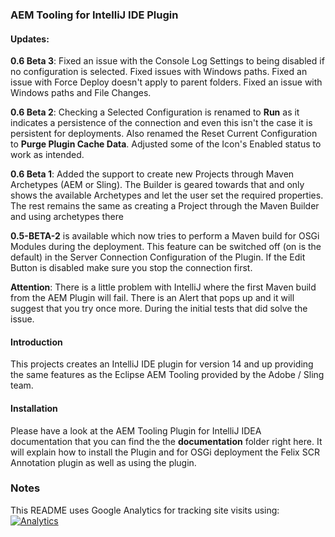 ### AEM Tooling for IntelliJ IDE Plugin

#### Updates:

**0.6 Beta 3**: Fixed an issue with the Console Log Settings to being disabled if no configuration is selected.
Fixed issues with Windows paths. Fixed an issue with Force Deploy doesn't apply to parent folders.
Fixed an issue with Windows paths and File Changes.

**0.6 Beta 2**: Checking a Selected Configuration is renamed to **Run** as it indicates a persistence of the connection
and even this isn't the case it is persistent for deployments.
Also renamed the Reset Current Configuration to **Purge Plugin Cache Data**.
Adjusted some of the Icon's Enabled status to work as intended.

**0.6 Beta 1**: Added the support to create new Projects through Maven Archetypes (AEM or Sling). The Builder
is geared towards that and only shows the available Archetypes and let the user set the
required properties. The rest remains the same as creating a Project through the Maven Builder
and using archetypes there

**0.5-BETA-2** is available which now tries to perform a Maven build for OSGi Modules during the deployment. This feature
can be switched off (on is the default) in the Server Connection Configuration of the Plugin. If the Edit Button is
disabled make sure you stop the connection first.

**Attention**: There is a little problem with IntelliJ where the first Maven build from the AEM Plugin will fail. There
is an Alert that pops up and it will suggest that you try once more. During the initial tests that did solve the issue.

#### Introduction

This projects creates an IntelliJ IDE plugin for version 14 and up providing the same features as the Eclipse AEM Tooling provided by the Adobe / Sling team.

#### Installation

Please have a look at the AEM Tooling Plugin for IntelliJ IDEA documentation that you can find the the **documentation** folder right here. It will explain how to install the Plugin and for OSGi deployment the Felix SCR Annotation plugin as well as using the plugin.

### Notes

This README uses Google Analytics for tracking site visits using: [![Analytics](https://ga-beacon.appspot.com/UA-72395016-3/headwirecom/aem-ide-tooling-4-intellij/readme)](https://github.com/igrigorik/ga-beacon)